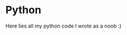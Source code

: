 <!Doctype html>
<html lang="eng">
<body>
<h1>Python</h1>
Here lies all my python code I wrote as a noob :)
</body>
</html>